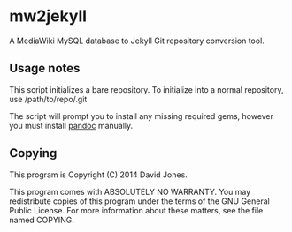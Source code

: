 # mw2jekyll

A MediaWiki MySQL database to Jekyll Git repository conversion tool.

## Usage notes

This script initializes a bare repository.  To initialize into a normal repository, use /path/to/repo/.git

The script will prompt you to install any missing required gems, however you must install [pandoc](http://johnmacfarlane.net/pandoc/) manually.

## Copying

This program is Copyright (C) 2014 David Jones.

This program comes with ABSOLUTELY NO WARRANTY.  You may redistribute copies of this program under the terms of the GNU General Public License.  For more information about these matters, see the file named COPYING.
